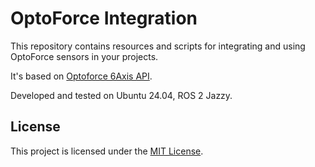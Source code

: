 # OptoForce Integration

This repository contains resources and scripts for integrating and using OptoForce sensors in your projects.

It's based on [Optoforce 6Axis API](https://github.com/tshu/optoforce6axis/tree/master).

Developed and tested on Ubuntu 24.04, ROS 2 Jazzy.

## License
This project is licensed under the [MIT License](LICENSE).
